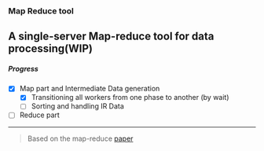 ### Map Reduce tool 

A single-server Map-reduce tool for data processing(WIP)
---
##### Progress

- [x] Map part and Intermediate Data generation 
    - [x] Transitioning all workers from one phase to another (by wait)
    - [ ] Sorting and handling IR Data
- [ ] Reduce part
---
> Based on the map-reduce [paper](http://nil.csail.mit.edu/6.824/2020/papers/mapreduce.pdf)

